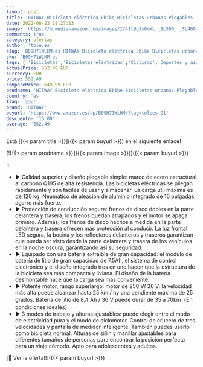 ```yaml
---
layout: post
title: 'HITWAY Bicicleta eléctrica Ebike Bicicletas urbanas Plegables  batería de 8 4Ah  Motor de 250W  Alcance hasta 35-70 km BK5'
date: 2022-08-23 18:27:13
image: 'https://m.media-amazon.com/images/I/41t9g1s0mYL._SL500_._SL400_.jpg'
comments: true
category: ofertas
author: 'tole.es'
slug: 'B09H71WLHM-es HITWAY Bicicleta eléctrica Ebike Bicicletas urbanas...'
sku: 'B09H71WLHM-es'
tags: [ 'Bicicletas','Bicicletas eléctricas','Ciclismo','Deportes y aire libre','Ropa y equipo para deportes','bicicleta','hitway','🇪🇸', ]
actualPrice: 552.49 EUR
currency: EUR
price: 552.49
comparePrice: 649.99 EUR
prodname: 'HITWAY Bicicleta eléctrica Ebike Bicicletas urbanas Plegables  batería de 8 4Ah  Motor de 250W  Alcance hasta 35-70 km BK5'
country: 'es'
flag: '🇪🇸'
brand: 'HITWAY'
buyurl: 'https://www.amazon.es/dp/B09H71WLHM/?tag=tolees-21'
descuento: '15.00'
average: '552.49'
---
```


Está [{{< param title >}}]({{< param buyurl >}}) en el siguiente enlace!

[![{{< param prodname >}}]({{< param image >}})]({{< param buyurl >}})

ℹ️:

- ► Calidad superior y diseño plegable simple: marco de acero estructural al carbono Q195 de alta resistencia. Las bicicletas eléctricas se pliegan rápidamente y son fáciles de usar y almacenar. La carga útil máxima es de 120 kg. Neumático de aleación de aluminio integrado de 16 pulgadas, agarre más fuerte.
- ► Protección de conducción segura: frenos de disco dobles en la parte delantera y trasera, los frenos quedan atrapados y el motor se apaga primero. Además, los frenos de disco hechos a medida en la parte delantera y trasera ofrecen más protección al conducir. La luz frontal LED segura, la bocina y los reflectores delanteros y traseros garantizan que pueda ser visto desde la parte delantera y trasera de los vehículos en la noche oscura, garantizando así su seguridad.
- ► Equipado con una batería extraíble de gran capacidad: el módulo de batería de litio de gran capacidad de 7.5Ah, el sistema de control electrónico y el diseño integrado tres en uno hacen que la estructura de la bicicleta sea más compacta y liviana. El diseño de la batería desmontable hace que la carga sea más conveniente.
- ► Potente motor, rango superlargo: motor de 250 W 36 V: la velocidad más alta puede alcanzar hasta 25 km / hy una pendiente máxima de 25 grados. Batería de litio de 8,4 Ah / 36 V puede durar de 35 a 70km（En condiciones ideales）.
- ► 3 modos de trabajo y alturas ajustables: puede elegir entre el modo de electricidad pura y el modo de ciclomotor. Control de crucero de tres velocidades y pantalla de medidor inteligente. También puedes usarlo como bicicleta normal. Alturas de sillín y manillar ajustables para diferentes tamaños de personas para encontrar la posición perfecta para un viaje cómodo. Apto para adolescentes y adultos.

[🛒 Ver la oferta!!]({{< param buyurl >}})
